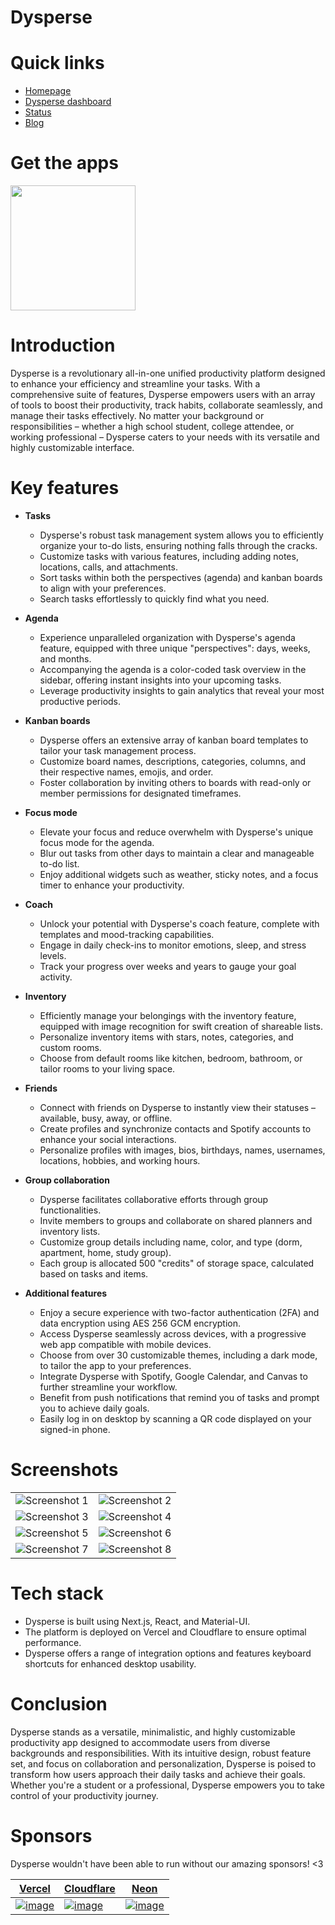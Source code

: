 # Dysperse 

# **Quick links**
* [Homepage](https://dysperse.com)
* [Dysperse dashboard](https://my.dysperse.com)
* [Status](https://status.dysperse.com)
* [Blog](https://blog.dysperse.com)

# **Get the apps**


<a href="https://apps.microsoft.com/store/detail/9N42Z6V0RL94?launch=true&mode=mini">
	<img src="https://get.microsoft.com/images/en-US%20dark.svg" width="200"/>
</a>


# **Introduction**

Dysperse is a revolutionary all-in-one unified productivity platform designed to enhance your efficiency and streamline your tasks. With a comprehensive suite of features, Dysperse empowers users with an array of tools to boost their productivity, track habits, collaborate seamlessly, and manage their tasks effectively. No matter your background or responsibilities – whether a high school student, college attendee, or working professional – Dysperse caters to your needs with its versatile and highly customizable interface.

# **Key features**

- **Tasks**
  - Dysperse's robust task management system allows you to efficiently organize your to-do lists, ensuring nothing falls through the cracks.
  - Customize tasks with various features, including adding notes, locations, calls, and attachments.
  - Sort tasks within both the perspectives (agenda) and kanban boards to align with your preferences.
  - Search tasks effortlessly to quickly find what you need.

- **Agenda**
  - Experience unparalleled organization with Dysperse's agenda feature, equipped with three unique "perspectives": days, weeks, and months.
  - Accompanying the agenda is a color-coded task overview in the sidebar, offering instant insights into your upcoming tasks.
  - Leverage productivity insights to gain analytics that reveal your most productive periods.

- **Kanban boards**
  - Dysperse offers an extensive array of kanban board templates to tailor your task management process.
  - Customize board names, descriptions, categories, columns, and their respective names, emojis, and order.
  - Foster collaboration by inviting others to boards with read-only or member permissions for designated timeframes.

- **Focus mode**
  - Elevate your focus and reduce overwhelm with Dysperse's unique focus mode for the agenda.
  - Blur out tasks from other days to maintain a clear and manageable to-do list.
  - Enjoy additional widgets such as weather, sticky notes, and a focus timer to enhance your productivity.

- **Coach**
  - Unlock your potential with Dysperse's coach feature, complete with templates and mood-tracking capabilities.
  - Engage in daily check-ins to monitor emotions, sleep, and stress levels.
  - Track your progress over weeks and years to gauge your goal activity.

- **Inventory**
  - Efficiently manage your belongings with the inventory feature, equipped with image recognition for swift creation of shareable lists.
  - Personalize inventory items with stars, notes, categories, and custom rooms.
  - Choose from default rooms like kitchen, bedroom, bathroom, or tailor rooms to your living space.

- **Friends**
  - Connect with friends on Dysperse to instantly view their statuses – available, busy, away, or offline.
  - Create profiles and synchronize contacts and Spotify accounts to enhance your social interactions.
  - Personalize profiles with images, bios, birthdays, names, usernames, locations, hobbies, and working hours.

- **Group collaboration** 
  - Dysperse facilitates collaborative efforts through group functionalities.
  - Invite members to groups and collaborate on shared planners and inventory lists.
  - Customize group details including name, color, and type (dorm, apartment, home, study group).
  - Each group is allocated 500 "credits" of storage space, calculated based on tasks and items.

- **Additional features**
  - Enjoy a secure experience with two-factor authentication (2FA) and data encryption using AES 256 GCM encryption.
  - Access Dysperse seamlessly across devices, with a progressive web app compatible with mobile devices.
  - Choose from over 30 customizable themes, including a dark mode, to tailor the app to your preferences.
  - Integrate Dysperse with Spotify, Google Calendar, and Canvas to further streamline your workflow.
  - Benefit from push notifications that remind you of tasks and prompt you to achieve daily goals.
  - Easily log in on desktop by scanning a QR code displayed on your signed-in phone.

# **Screenshots**

| | |
|---|---|
| ![Screenshot 1](https://my.dysperse.com/screenshots/1.png) | ![Screenshot 2](https://my.dysperse.com/screenshots/2.png) |
| ![Screenshot 3](https://my.dysperse.com/screenshots/3.png) | ![Screenshot 4](https://my.dysperse.com/screenshots/4.png) |
| ![Screenshot 5](https://my.dysperse.com/screenshots/5.png) | ![Screenshot 6](https://my.dysperse.com/screenshots/6.png) |
| ![Screenshot 7](https://my.dysperse.com/screenshots/7.png) | ![Screenshot 8](https://my.dysperse.com/screenshots/8.png) |

# **Tech stack**

- Dysperse is built using Next.js, React, and Material-UI.
- The platform is deployed on Vercel and Cloudflare to ensure optimal performance.
- Dysperse offers a range of integration options and features keyboard shortcuts for enhanced desktop usability.

# **Conclusion**

Dysperse stands as a versatile, minimalistic, and highly customizable productivity app designed to accommodate users from diverse backgrounds and responsibilities. With its intuitive design, robust feature set, and focus on collaboration and personalization, Dysperse is poised to transform how users approach their daily tasks and achieve their goals. Whether you're a student or a professional, Dysperse empowers you to take control of your productivity journey.


# **Sponsors**
Dysperse wouldn't have been able to run without our amazing sponsors! <3

| [Vercel](https://vercel.com?utm_source=dysperse&utm_campaign=oss) | [Cloudflare](https://cloudflare.com/?utm_source=dysperse) | [Neon](https://neon.tech?utm_source=dysperse) |
|---|---|---|
| [![image](https://github.com/Dysperse/Dysperse/assets/77016441/a1432962-69f1-4efb-8b5c-6fdbc6e8cc12)](https://vercel.com?utm_source=dysperse&utm_campaign=oss) | [![image](https://dysperse.com/sponsors/cloudflare.png)](https://cloudflare.com?utm_source=dysperse) | [![image](https://dysperse.com/sponsors/neon.png)](https://neon.tech?utm_source=dysperse) |

